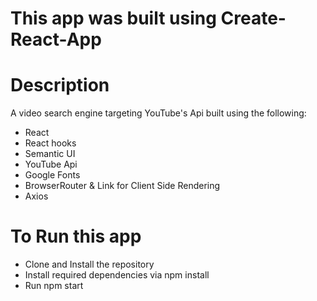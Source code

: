 # This app was built using Create-React-App

# Description
A video search engine targeting YouTube's Api built using the following:
* React
* React hooks
* Semantic UI
* YouTube Api
* Google Fonts
* BrowserRouter & Link for Client Side Rendering
* Axios

# To Run this app
* Clone and Install the repository
* Install required dependencies via npm install
* Run npm start 
